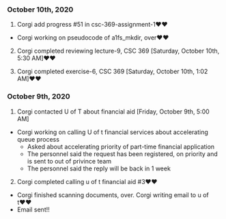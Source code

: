 ### October 10th, 2020
1. Corgi add progress #51 in csc-369-assignment-1♥♥
  - Corgi working on pseudocode of a1fs_mkdir, over♥♥

2. Corgi completed reviewing lecture-9, CSC 369 [Saturday, October 10th, 5:30 AM]♥♥

3. Corgi completed exercise-6, CSC 369 [Saturday, October 10th, 1:02 AM]♥♥

### October 9th, 2020
1. Corgi contacted U of T about financial aid [Friday, October 9th, 5:00 AM]
  - Corgi working on calling U of t financial services about accelerating queue process
    - Asked about accelerating priority of part-time financial application
    - The personnel said the request has been registered, on priority and is sent to out of privince team
    - The personnel said the reply will be back in 1 week

2. Corgi completed calling u of t financial aid #3♥♥
  - Corgi finished scanning documents, over. Corgi writing email to u of t♥♥
  - Email sent!!
